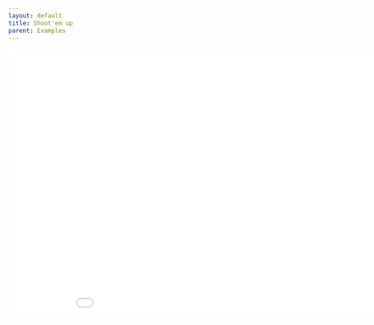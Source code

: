 ```yaml
--- 
layout: default
title: Shoot'em up
parent: Examples
---
```


<iframe id="" src="examples/Space" name="" width="960" height="540" frameborder="0" marginheight="0" scrolling="no"></iframe>